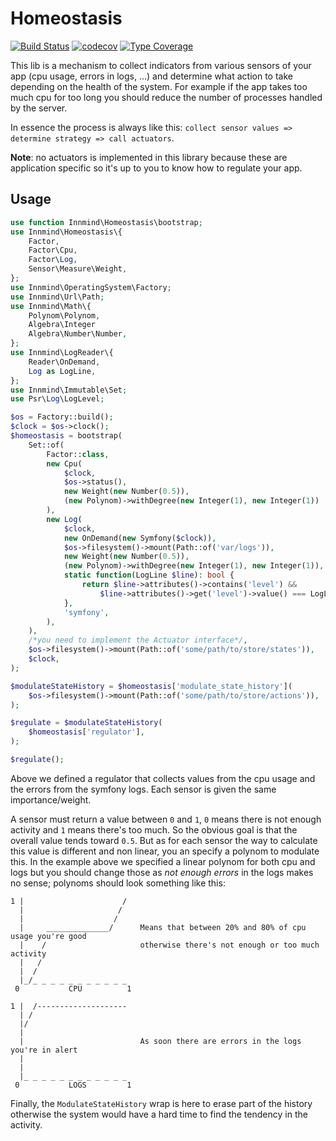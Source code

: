 # Homeostasis

[![Build Status](https://github.com/Innmind/Homeostasis/workflows/CI/badge.svg?branch=master)](https://github.com/Innmind/Homeostasis/actions?query=workflow%3ACI)
[![codecov](https://codecov.io/gh/Innmind/Homeostasis/branch/develop/graph/badge.svg)](https://codecov.io/gh/Innmind/Homeostasis)
[![Type Coverage](https://shepherd.dev/github/Innmind/Homeostasis/coverage.svg)](https://shepherd.dev/github/Innmind/Homeostasis)

This lib is a mechanism to collect indicators from various sensors of your app (cpu usage, errors in logs, ...) and determine what action to take depending on the health of the system. For example if the app takes too much cpu for too long you should reduce the number of processes handled by the server.

In essence the process is always like this: `collect sensor values => determine strategy => call actuators`.

**Note**: no actuators is implemented in this library because these are application specific so it's up to you to know how to regulate your app.

## Usage

```php
use function Innmind\Homeostasis\bootstrap;
use Innmind\Homeostasis\{
    Factor,
    Factor\Cpu,
    Factor\Log,
    Sensor\Measure\Weight,
};
use Innmind\OperatingSystem\Factory;
use Innmind\Url\Path;
use Innmind\Math\{
    Polynom\Polynom,
    Algebra\Integer
    Algebra\Number\Number,
};
use Innmind\LogReader\{
    Reader\OnDemand,
    Log as LogLine,
};
use Innmind\Immutable\Set;
use Psr\Log\LogLevel;

$os = Factory::build();
$clock = $os->clock();
$homeostasis = bootstrap(
    Set::of(
        Factor::class,
        new Cpu(
            $clock,
            $os->status(),
            new Weight(new Number(0.5)),
            (new Polynom)->withDegree(new Integer(1), new Integer(1))
        ),
        new Log(
            $clock,
            new OnDemand(new Symfony($clock)),
            $os->filesystem()->mount(Path::of('var/logs')),
            new Weight(new Number(0.5)),
            (new Polynom)->withDegree(new Integer(1), new Integer(1)),
            static function(LogLine $line): bool {
                return $line->attributes()->contains('level') &&
                    $line->attributes()->get('level')->value() === LogLevel::CRITICAL;
            },
            'symfony',
        ),
    ),
    /*you need to implement the Actuator interface*/,
    $os->filesystem()->mount(Path::of('some/path/to/store/states')),
    $clock,
);

$modulateStateHistory = $homeostasis['modulate_state_history'](
    $os->filesystem()->mount(Path::of('some/path/to/store/actions')),
);

$regulate = $modulateStateHistory(
    $homeostasis['regulator'],
);

$regulate();
```

Above we defined a regulator that collects values from the cpu usage and the errors from the symfony logs. Each sensor is given the same importance/weight.

A sensor must return a value between `0` and `1`, `0` means there is not enough activity and `1` means there's too much. So the obvious goal is that the overall value tends toward `0.5`. But as for each sensor the way to calculate this value is different and non linear, you an specify a polynom to modulate this. In the example above we specified a linear polynom for both cpu and logs but you should change those as _not enough errors_ in the logs makes no sense; polynoms should look something like this:

```
1 |                      /
  |                     /
  |                    /
  |     ______________/      Means that between 20% and 80% of cpu usage you're good
  |    /                     otherwise there's not enough or too much activity
  |   /
  |  /
  |_/_ _ _ _ _ _ _ _ _ _ _
 0           CPU          1
```
```
1 |  /--------------------
  | /
  |/
  |
  |                          As soon there are errors in the logs you're in alert
  |
  |
  |_ _ _ _ _ _ _ _ _ _ _ _
 0           LOGS         1
```

Finally, the `ModulateStateHistory` wrap is here to erase part of the history otherwise the system would have a hard time to find the tendency in the activity.
